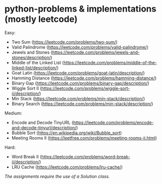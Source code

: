 # python-problems & implementations (mostly leetcode)

Easy:
- Two Sum (https://leetcode.com/problems/two-sum/)
- Valid Palindrome (https://leetcode.com/problems/valid-palindrome/)
- Jewels and Stones (https://leetcode.com/problems/jewels-and-stones/description/)
- Middle of the Linked List (https://leetcode.com/problems/middle-of-the-linked-list/description/)
- Goat Latin (https://leetcode.com/problems/goat-latin/description/)
- Hamming Distance (https://leetcode.com/problems/hamming-distance/)
- Binary Gap (https://leetcode.com/problems/binary-gap/description/) 
- Wiggle Sort II (https://leetcode.com/problems/wiggle-sort-ii/description/)
- Min Stack (https://leetcode.com/problems/min-stack/description/)
- Binary Search (https://leetcode.com/problems/min-stack/description/)

Medium:
- Encode and Decode TinyURL (https://leetcode.com/problems/encode-and-decode-tinyurl/description/)
- Bubble Sort (https://en.wikipedia.org/wiki/Bubble_sort)
- Meeting Rooms II (https://leetfree.com/problems/meeting-rooms-ii.html)

Hard:
- Word Break II (https://leetcode.com/problems/word-break-ii/description/)
- LRU Cache (https://leetcode.com/problems/lru-cache/)

*The assignments require the use of a Solution class.*

